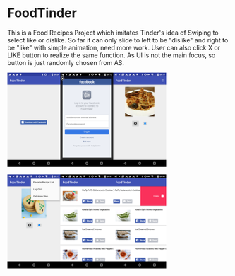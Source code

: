 # FoodTinder
This is a Food Recipes Project which imitates Tinder's idea of Swiping to select like or dislike. So far it can only slide
to left to be "dislike" and right to be "like" with simple animation, need more work. User can also click X or LIKE button to
realize the same function. As UI is not the main focus, so button is just randomly chosen from AS.

<img src="/log-in-page.png" width="120" height="213"/><img src="/facebool-login.png" width="120" height="213"/><img src="/main-page.png" width="120" height="213"/>

<img src="/menu.png" width="120" height="213"/><img src="/favorite_recipes_list.png" width="120" height="213"/><img src="/swipe_to_delete.png" width="120" height="213"/>




